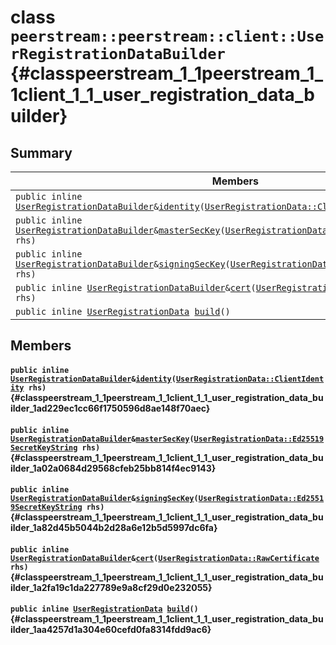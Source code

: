 # class `peerstream::peerstream::client::UserRegistrationDataBuilder` {#classpeerstream_1_1peerstream_1_1client_1_1_user_registration_data_builder}

## Summary

 Members                        | Descriptions                                
--------------------------------|---------------------------------------------
`public inline `[`UserRegistrationDataBuilder`](#classpeerstream_1_1peerstream_1_1client_1_1_user_registration_data_builder)` & `[`identity`](#classpeerstream_1_1peerstream_1_1client_1_1_user_registration_data_builder_1ad229ec1cc66f1750596d8ae148f70aec)`(`[`UserRegistrationData::ClientIdentity`](doxygen/md/ClientIdentity.md#structpeerstream_1_1peerstream_1_1client_1_1_user_registration_data_1af6c43ee0b9b8237106832d3ea7b2c252)` rhs)` | 
`public inline `[`UserRegistrationDataBuilder`](#classpeerstream_1_1peerstream_1_1client_1_1_user_registration_data_builder)` & `[`masterSecKey`](#classpeerstream_1_1peerstream_1_1client_1_1_user_registration_data_builder_1a02a0684d29568cfeb25bb814f4ec9143)`(`[`UserRegistrationData::Ed25519SecretKeyString`](doxygen/md/Ed25519SecretKeyString.md#structpeerstream_1_1peerstream_1_1client_1_1_user_registration_data_1a929c9efdcfd40a0ed9375d5afd833787)` rhs)` | 
`public inline `[`UserRegistrationDataBuilder`](#classpeerstream_1_1peerstream_1_1client_1_1_user_registration_data_builder)` & `[`signingSecKey`](#classpeerstream_1_1peerstream_1_1client_1_1_user_registration_data_builder_1a82d45b5044b2d28a6e12b5d5997dc6fa)`(`[`UserRegistrationData::Ed25519SecretKeyString`](doxygen/md/Ed25519SecretKeyString.md#structpeerstream_1_1peerstream_1_1client_1_1_user_registration_data_1a929c9efdcfd40a0ed9375d5afd833787)` rhs)` | 
`public inline `[`UserRegistrationDataBuilder`](#classpeerstream_1_1peerstream_1_1client_1_1_user_registration_data_builder)` & `[`cert`](#classpeerstream_1_1peerstream_1_1client_1_1_user_registration_data_builder_1a2fa19c1da227789e9a8cf29d0e232055)`(`[`UserRegistrationData::RawCertificate`](doxygen/md/RawCertificate.md#structpeerstream_1_1peerstream_1_1client_1_1_user_registration_data_1ab21fa7dd44b3c20c74c265cd38fc7c1c)` rhs)` | 
`public inline `[`UserRegistrationData`](doxygen/md/peerstream::peerstream::client::UserRegistrationData.md#structpeerstream_1_1peerstream_1_1client_1_1_user_registration_data)` `[`build`](#classpeerstream_1_1peerstream_1_1client_1_1_user_registration_data_builder_1aa4257d1a304e60cefd0fa8314fdd9ac6)`()` | 

## Members

#### `public inline `[`UserRegistrationDataBuilder`](#classpeerstream_1_1peerstream_1_1client_1_1_user_registration_data_builder)` & `[`identity`](#classpeerstream_1_1peerstream_1_1client_1_1_user_registration_data_builder_1ad229ec1cc66f1750596d8ae148f70aec)`(`[`UserRegistrationData::ClientIdentity`](doxygen/md/ClientIdentity.md#structpeerstream_1_1peerstream_1_1client_1_1_user_registration_data_1af6c43ee0b9b8237106832d3ea7b2c252)` rhs)` {#classpeerstream_1_1peerstream_1_1client_1_1_user_registration_data_builder_1ad229ec1cc66f1750596d8ae148f70aec}

#### `public inline `[`UserRegistrationDataBuilder`](#classpeerstream_1_1peerstream_1_1client_1_1_user_registration_data_builder)` & `[`masterSecKey`](#classpeerstream_1_1peerstream_1_1client_1_1_user_registration_data_builder_1a02a0684d29568cfeb25bb814f4ec9143)`(`[`UserRegistrationData::Ed25519SecretKeyString`](doxygen/md/Ed25519SecretKeyString.md#structpeerstream_1_1peerstream_1_1client_1_1_user_registration_data_1a929c9efdcfd40a0ed9375d5afd833787)` rhs)` {#classpeerstream_1_1peerstream_1_1client_1_1_user_registration_data_builder_1a02a0684d29568cfeb25bb814f4ec9143}

#### `public inline `[`UserRegistrationDataBuilder`](#classpeerstream_1_1peerstream_1_1client_1_1_user_registration_data_builder)` & `[`signingSecKey`](#classpeerstream_1_1peerstream_1_1client_1_1_user_registration_data_builder_1a82d45b5044b2d28a6e12b5d5997dc6fa)`(`[`UserRegistrationData::Ed25519SecretKeyString`](doxygen/md/Ed25519SecretKeyString.md#structpeerstream_1_1peerstream_1_1client_1_1_user_registration_data_1a929c9efdcfd40a0ed9375d5afd833787)` rhs)` {#classpeerstream_1_1peerstream_1_1client_1_1_user_registration_data_builder_1a82d45b5044b2d28a6e12b5d5997dc6fa}

#### `public inline `[`UserRegistrationDataBuilder`](#classpeerstream_1_1peerstream_1_1client_1_1_user_registration_data_builder)` & `[`cert`](#classpeerstream_1_1peerstream_1_1client_1_1_user_registration_data_builder_1a2fa19c1da227789e9a8cf29d0e232055)`(`[`UserRegistrationData::RawCertificate`](doxygen/md/RawCertificate.md#structpeerstream_1_1peerstream_1_1client_1_1_user_registration_data_1ab21fa7dd44b3c20c74c265cd38fc7c1c)` rhs)` {#classpeerstream_1_1peerstream_1_1client_1_1_user_registration_data_builder_1a2fa19c1da227789e9a8cf29d0e232055}

#### `public inline `[`UserRegistrationData`](doxygen/md/peerstream::peerstream::client::UserRegistrationData.md#structpeerstream_1_1peerstream_1_1client_1_1_user_registration_data)` `[`build`](#classpeerstream_1_1peerstream_1_1client_1_1_user_registration_data_builder_1aa4257d1a304e60cefd0fa8314fdd9ac6)`()` {#classpeerstream_1_1peerstream_1_1client_1_1_user_registration_data_builder_1aa4257d1a304e60cefd0fa8314fdd9ac6}

